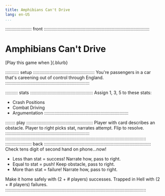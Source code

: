 ```yaml
---
title: Amphibians Can't Drive
lang: en-US
...
```


::::::::::::::::::::: front ::::::::::::::::::::::::::::::::::::::::::::::::::::::::::::::::::::::::::::::::::::
# Amphibians Can't Drive

[Play this game when ]{.blurb}

::::::::::: setup :::::::::::::::::::::::::::::::::::::::::::::::::
You're passengers in a car that's careening out of control through England.
:::::::::::::::::::::::::::::::::::::::::::::::::::::::::::::::::::

:::::::::: stats ::::::::::::::::::::::::::::::::::::::::::::::::::
Assign 1, 3, 5 to these stats: 

- Crash Positions
- Combat Driving
- Argumentation
:::::::::::::::::::::::::::::::::::::::::::::::::::::::::::::::::::

:::::::: play :::::::::::::::::::::::::::::::::::::::::::::::::::::
Player with card describes an obstacle. 
Player to right picks stat, narrates attempt.
Flip to resolve.
:::::::::::::::::::::::::::::::::::::::::::::::::::::::::::::::::::
::::::::::::::::::::::::::::::::::::::::::::::::::::::::::::::::::::::::::::::::::::::::::::::::::::::::::::::::
::::::::::::::::::::: back :::::::::::::::::::::::::::::::::::::::::::::::::::::::::::::::::::::::::::::::::::::
Check tens digit of second hand on phone...now!

- Less than stat = success! Narrate how, pass to right.
- Equal to stat = push! Keep obstacle, pass to right.
- More than stat = failure! Narrate how, pass to right.

Make it home safely with (2 + # players) successes.
Trapped in Hell with (2 + # players) failures.
::::::::::::::::::::::::::::::::::::::::::::::::::::::::::::::::::::::::::::::::::::::::::::::::::::::::::::::::
